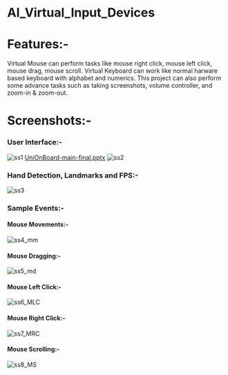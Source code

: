 # AI_Virtual_Input_Devices

# Features:-

Virtual Mouse can perform tasks like mouse right click, mouse left click, mouse drag, mouse scroll.
Virtual Keyboard can work like normal harware based keyboard with alphabet and numerics.
This project can also perform some advance tasks such as taking screenshots, volume controller, and zoom-in & zoom-out.

# Screenshots:-

### User Interface:-
![ss1](https://user-images.githubusercontent.com/60706087/194800433-ec0aa47e-eaa5-4ecd-b91f-053a9df2853c.png)
[UniOnBoard-main-final.pptx](https://github.com/Sneh-Trivedi/AI_Virtual_Input_Devices/files/9743395/UniOnBoard-main-final.pptx)
![ss2](https://user-images.githubusercontent.com/60706087/194800443-86e598ab-e89d-49f2-8476-5b8df4f80805.png)

### Hand Detection, Landmarks and FPS:-
![ss3](https://user-images.githubusercontent.com/60706087/194800588-e3f9dd6f-bd0c-4362-9abc-064873c28096.png)

### Sample Events:-

#### Mouse Movements:-
![ss4_mm](https://user-images.githubusercontent.com/60706087/194800980-501977aa-9218-4f2d-9d68-09a2c58cb584.png)

#### Mouse Dragging:-
![ss5_md](https://user-images.githubusercontent.com/60706087/194801011-c5a0d787-0dd3-480d-89d4-7356860dfb58.png)

#### Mouse Left Click:-
![ss6_MLC](https://user-images.githubusercontent.com/60706087/194801065-a4e11b04-708e-49a2-b0e9-e8b79870867e.png)

#### Mouse Right Click:-
![ss7_MRC](https://user-images.githubusercontent.com/60706087/194801080-544a213c-04b7-4bba-815b-ec038550fe10.png)

#### Mouse Scrolling:-
![ss8_MS](https://user-images.githubusercontent.com/60706087/194801119-ad79c8ca-4617-43ac-a10b-7a5c3e632d4a.png)

